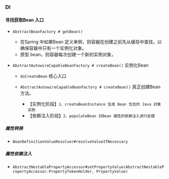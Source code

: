 
### DI
#### 寻找获取Bean 入口
- `AbstractBeanFactory # getBean()`
    - 在Spring 中如果Bean 定义单例，则容器在创建之前先从缓存中查找，以确保容器中只有一个实例化对象。
    - 原型 bean，则容器每次创建一个新的实例对象， 

- `AbstractAutowireCapableBeanFactory # createBean()` 实例化Bean
    - `doCreateBean` 核心入口
    
    - `AbstractAutowireCapableBeanFactory # createBean()` 真正创建Bean 方法。
        - 【实例化阶段】`1、createBeanInstance 生成 Bean 包含的 Java 对象实例`
        - 【依赖注入阶段】`2、populateBean 对Bean 属性的依赖注入进行处理`
        
 
 ##### 属性转换
 - `BeanDefinitionValueResolver#resolveValueIfNecessary`
 ##### 属性依赖注入
 - `AbstractNestablePropertyAccessor#setPropertyValue(AbstractNestablePropertyAccessor.PropertyTokenHolder, PropertyValue)`
  